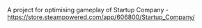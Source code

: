 A project for optimising gameplay of Startup Company - https://store.steampowered.com/app/606800/Startup_Company/